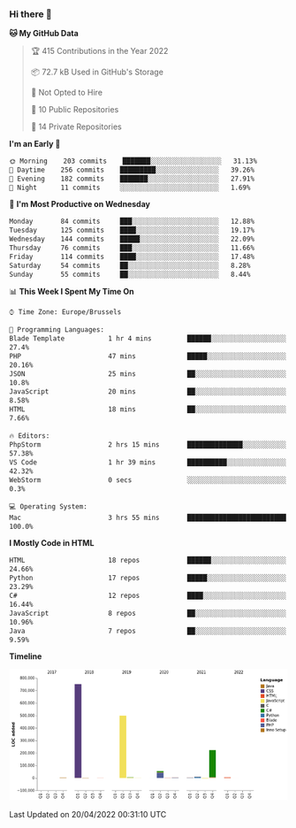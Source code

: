 ### Hi there 👋

<!--START_SECTION:waka-->
**🐱 My GitHub Data** 

> 🏆 415 Contributions in the Year 2022
 > 
> 📦 72.7 kB Used in GitHub's Storage 
 > 
> 🚫 Not Opted to Hire
 > 
> 📜 10 Public Repositories 
 > 
> 🔑 14 Private Repositories  
 > 
**I'm an Early 🐤** 

```text
🌞 Morning    203 commits    ███████░░░░░░░░░░░░░░░░░░   31.13% 
🌆 Daytime    256 commits    █████████░░░░░░░░░░░░░░░░   39.26% 
🌃 Evening    182 commits    ███████░░░░░░░░░░░░░░░░░░   27.91% 
🌙 Night      11 commits     ░░░░░░░░░░░░░░░░░░░░░░░░░   1.69%

```
📅 **I'm Most Productive on Wednesday** 

```text
Monday       84 commits     ███░░░░░░░░░░░░░░░░░░░░░░   12.88% 
Tuesday      125 commits    ████░░░░░░░░░░░░░░░░░░░░░   19.17% 
Wednesday    144 commits    █████░░░░░░░░░░░░░░░░░░░░   22.09% 
Thursday     76 commits     ███░░░░░░░░░░░░░░░░░░░░░░   11.66% 
Friday       114 commits    ████░░░░░░░░░░░░░░░░░░░░░   17.48% 
Saturday     54 commits     ██░░░░░░░░░░░░░░░░░░░░░░░   8.28% 
Sunday       55 commits     ██░░░░░░░░░░░░░░░░░░░░░░░   8.44%

```


📊 **This Week I Spent My Time On** 

```text
⌚︎ Time Zone: Europe/Brussels

💬 Programming Languages: 
Blade Template           1 hr 4 mins         ██████░░░░░░░░░░░░░░░░░░░   27.4% 
PHP                      47 mins             █████░░░░░░░░░░░░░░░░░░░░   20.16% 
JSON                     25 mins             ██░░░░░░░░░░░░░░░░░░░░░░░   10.8% 
JavaScript               20 mins             ██░░░░░░░░░░░░░░░░░░░░░░░   8.58% 
HTML                     18 mins             ██░░░░░░░░░░░░░░░░░░░░░░░   7.66%

🔥 Editors: 
PhpStorm                 2 hrs 15 mins       ██████████████░░░░░░░░░░░   57.38% 
VS Code                  1 hr 39 mins        ██████████░░░░░░░░░░░░░░░   42.32% 
WebStorm                 0 secs              ░░░░░░░░░░░░░░░░░░░░░░░░░   0.3%

💻 Operating System: 
Mac                      3 hrs 55 mins       █████████████████████████   100.0%

```

**I Mostly Code in HTML** 

```text
HTML                     18 repos            ██████░░░░░░░░░░░░░░░░░░░   24.66% 
Python                   17 repos            █████░░░░░░░░░░░░░░░░░░░░   23.29% 
C#                       12 repos            ████░░░░░░░░░░░░░░░░░░░░░   16.44% 
JavaScript               8 repos             ██░░░░░░░░░░░░░░░░░░░░░░░   10.96% 
Java                     7 repos             ██░░░░░░░░░░░░░░░░░░░░░░░   9.59%

```


**Timeline**

![Chart not found](https://raw.githubusercontent.com/guillaumedeplancke/guillaumedeplancke/main/charts/bar_graph.png) 


 Last Updated on 20/04/2022 00:31:10 UTC
<!--END_SECTION:waka-->
